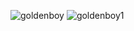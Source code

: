 ![goldenboy](https://user-images.githubusercontent.com/54695971/206801127-4a48d5e7-4d27-4601-b50c-8c45a4a34029.jpeg)
![goldenboy1](https://user-images.githubusercontent.com/54695971/206801136-4507fd89-80f2-48d7-a6c5-e05ee8c623a6.jpeg)
